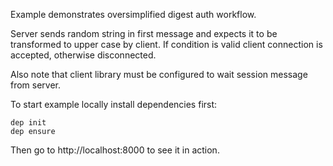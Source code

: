 Example demonstrates oversimplified digest auth workflow.

Server sends random string in first message and expects it to be transformed to upper case by client. If condition is valid client connection is accepted, otherwise disconnected.

Also note that client library must be configured to wait session message from server.

To start example locally install dependencies first:

```
dep init
dep ensure
```

Then go to http://localhost:8000 to see it in action.
